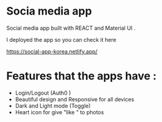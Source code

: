 # Socia media app

Social media app built with REACT and Material UI .


I deployed the app so you can check it here

https://social-app-korea.netlify.app/



# Features that the apps have :
- Login/Logout (Auth0 )  
- Beautiful design and Responsive for all devices
- Dark and Light mode (Toggle)
- Heart icon for give "like "  to photos
